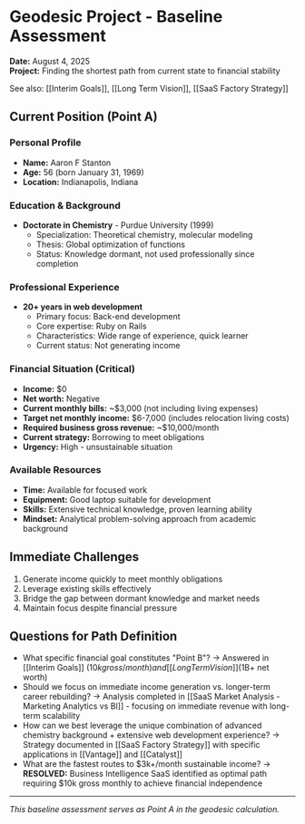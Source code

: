 # Geodesic Project - Baseline Assessment

**Date:** August 4, 2025  
**Project:** Finding the shortest path from current state to financial stability

See also: [[Interim Goals]], [[Long Term Vision]], [[SaaS Factory Strategy]]

## Current Position (Point A)

### Personal Profile
- **Name:** Aaron F Stanton
- **Age:** 56 (born January 31, 1969)
- **Location:** Indianapolis, Indiana

### Education & Background
- **Doctorate in Chemistry** - Purdue University (1999)
  - Specialization: Theoretical chemistry, molecular modeling
  - Thesis: Global optimization of functions
  - Status: Knowledge dormant, not used professionally since completion

### Professional Experience
- **20+ years in web development**
  - Primary focus: Back-end development
  - Core expertise: Ruby on Rails
  - Characteristics: Wide range of experience, quick learner
  - Current status: Not generating income

### Financial Situation (Critical)
- **Income:** $0
- **Net worth:** Negative
- **Current monthly bills:** ~$3,000 (not including living expenses)
- **Target net monthly income:** $6-7,000 (includes relocation living costs)
- **Required business gross revenue:** ~$10,000/month
- **Current strategy:** Borrowing to meet obligations
- **Urgency:** High - unsustainable situation

### Available Resources
- **Time:** Available for focused work
- **Equipment:** Good laptop suitable for development
- **Skills:** Extensive technical knowledge, proven learning ability
- **Mindset:** Analytical problem-solving approach from academic background

## Immediate Challenges
1. Generate income quickly to meet monthly obligations
2. Leverage existing skills effectively
3. Bridge the gap between dormant knowledge and market needs
4. Maintain focus despite financial pressure

## Questions for Path Definition
- What specific financial goal constitutes "Point B"? → Answered in [[Interim Goals]] ($10k gross/month) and [[Long Term Vision]] ($1B+ net worth)
- Should we focus on immediate income generation vs. longer-term career rebuilding? → Analysis completed in [[SaaS Market Analysis - Marketing Analytics vs BI]] - focusing on immediate revenue with long-term scalability
- How can we best leverage the unique combination of advanced chemistry background + extensive web development experience? → Strategy documented in [[SaaS Factory Strategy]] with specific applications in [[Vantage]] and [[Catalyst]]
- What are the fastest routes to $3k+/month sustainable income? → **RESOLVED:** Business Intelligence SaaS identified as optimal path requiring $10k gross monthly to achieve financial independence

---
*This baseline assessment serves as Point A in the geodesic calculation.*
